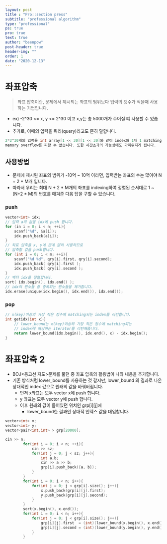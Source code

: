 ```yaml
---
layout: post
title : "Pro::section press"
subtitle: "professional algorithm"
type: "professional"
ps: true
pro: true                                       
text: true
author: "beenpow"
post-header: true
header-img: ""
order: 1
date: "2020-12-13"
---
```


# 좌표압축

> 좌표 압축이란, 문제에서 제시되는 좌표의 범위보다 입력의 갯수가 적을때 사용하는 기법입니다.
- ex) -2^30 <= x, y <= 2^30 이고 x,y는 총 5000개가 주어질 떄 사용할 수 있습니다.
- 추가로, 이때의 입력을 쿼리(query)라고도 흔히 말합니다.


```cpp
2*2^30개의 입력을 int array[1 << 30][1 << 30]와 같이 index와 1대 1 matching 하여 사용하려 한다면 
memory overflow를 피할 수 없습니다. 또한 시간초과의 가능성에도 가까워지게 됩니다.
```

## 사용방법

- 문제에 제시된 좌표의 범위가 -10억 ~ 10억 이라면, 입력받는 좌표의 수는 많아야 N + 2 * M개 입니다.
- 따라서 우리는 최대 N + 2 * M개의 좌표를 indexing하여 정렬된 순서대로 1 ~ (N+2 * M)의 번호를 매겨준
  다음 답을 구할 수 있습니다.

### push

```cpp
vector<int> idx;
// 입력 a의 값을 idx에 push 합니다.
for (in i = 0; i < n; ++i){
    scanf("%d", &a[i]);
    idx.push_back(a[i]);
}
// 좌표 압축을 x, y에 관계 없이 사용하므로
// 압축할 값을 push합니다.
for (int i = 0; i < m; ++i){
    scanf("%d %d", qry[i].first, qry[i].second);
    idx.push_back( qry[i].first );
    idx.push_back( qry[i].second );
}
// 벡터 idx를 정렬합니다.
sort( idx.begin(), idx.end() );
// idx의 원소들 중 중복되는 원소들을 제거합니다.
idx.erase(unique(idx.begin(), idx.end()), idx.end());
```

### pop

```cpp
// x(key)이상의 가장 작은 정수에 matching되는 index를 리턴합니다.
int getidx(int x){
    // lower_bound는 x(key)이상의 가장 작은 정수에 matching되는 
    // index에 해당하는 iterator를 리턴해줍니다.
    return lower_bound(idx.begin(), idx.end(), x) - idx.begin();
}
```

# 좌표압축 2

- BOJ<등고선 지도>문제를 풀던 중 좌표 압축의 활용법이 나와 내용을 추가합니다.
- 기존 방식처럼 lower_bound를 사용하는 것 같지만, lower_bound 의 결과로 나온 상대적인 index 값으로
  원래의 값을 바꿔버립니다.
  - 먼저 x좌표는 모두 vector<int> x에 push 합니다.
  - y 좌표는 모두 vector<int> y에 push 합니다.
  - 이후 원래의 값이 들어있던 위치인 grp[i][j]에
    - lower_bound한 결과인 상대적 인덱스 값을 대입합니다.


```cpp
vector<int> x;
vector<int> y;
vector<pair<int,int> > grp[20000];

cin >> n;
        for(int i = 0; i < n; ++i){
            cin >> sz;
            for(int j = 0; j < sz; j++){
                int a,b;
                cin >> a >> b;
                grp[i].push_back({a, b});
            }
        }
        for(int i = 0; i < n; i++){
            for(int j = 0; j < grp[i].size(); j++){
                x.push_back(grp[i][j].first);
                y.push_back(grp[i][j].second);
            }
        }
        sort(x.begin(), x.end());
        for(int i = 0; i < n; i++){
            for(int j = 0; j < grp[i].size(); j++){
                grp[i][j].first  = (int)(lower_bound(x.begin(), x.end(), grp[i][j].first)  - x.begin());
                grp[i][j].second = (int)(lower_bound(y.begin(), y.end(), grp[i][j].second) - y.begin());
            }
        }
```
